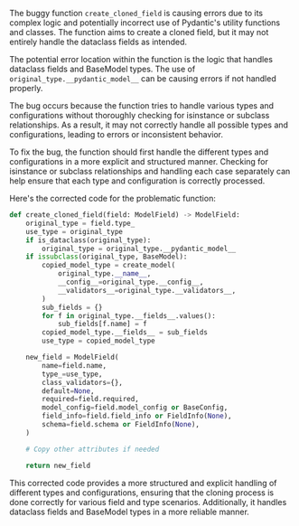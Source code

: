 The buggy function `create_cloned_field` is causing errors due to its complex logic and potentially incorrect use of Pydantic's utility functions and classes. The function aims to create a cloned field, but it may not entirely handle the dataclass fields as intended.

The potential error location within the function is the logic that handles dataclass fields and BaseModel types. The use of `original_type.__pydantic_model__` can be causing errors if not handled properly.

The bug occurs because the function tries to handle various types and configurations without thoroughly checking for isinstance or subclass relationships. As a result, it may not correctly handle all possible types and configurations, leading to errors or inconsistent behavior.

To fix the bug, the function should first handle the different types and configurations in a more explicit and structured manner. Checking for isinstance or subclass relationships and handling each case separately can help ensure that each type and configuration is correctly processed.

Here's the corrected code for the problematic function:

```python
def create_cloned_field(field: ModelField) -> ModelField:
    original_type = field.type_
    use_type = original_type
    if is_dataclass(original_type):
        original_type = original_type.__pydantic_model__
    if issubclass(original_type, BaseModel):
        copied_model_type = create_model(
            original_type.__name__,
            __config__=original_type.__config__,
            __validators__=original_type.__validators__,
        )
        sub_fields = {}
        for f in original_type.__fields__.values():
            sub_fields[f.name] = f
        copied_model_type.__fields__ = sub_fields
        use_type = copied_model_type

    new_field = ModelField(
        name=field.name,
        type_=use_type,
        class_validators={},
        default=None,
        required=field.required,
        model_config=field.model_config or BaseConfig,
        field_info=field.field_info or FieldInfo(None),
        schema=field.schema or FieldInfo(None),
    )

    # Copy other attributes if needed

    return new_field
```

This corrected code provides a more structured and explicit handling of different types and configurations, ensuring that the cloning process is done correctly for various field and type scenarios. Additionally, it handles dataclass fields and BaseModel types in a more reliable manner.